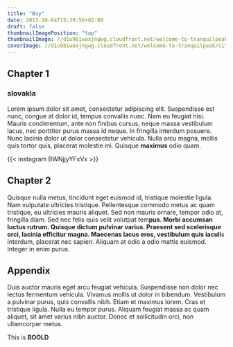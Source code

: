 ```yaml
---
title: "Buy"
date: 2017-10-04T15:39:56+02:00
draft: false
thumbnailImagePosition: "top"
thumbnailImage: //d1u9biwaxjngwg.cloudfront.net/welcome-to-tranquilpeak/city-750.jpg
coverImage: //d1u9biwaxjngwg.cloudfront.net/welcome-to-tranquilpeak/city.jpg
---
```



## Chapter 1
### slovakia


Lorem ipsum dolor sit amet, consectetur adipiscing elit. Suspendisse est nunc, congue at dolor id, tempus convallis nunc. Nam eu feugiat nisi. Mauris condimentum, ante non finibus cursus, neque massa vestibulum lacus, nec porttitor purus massa id neque. In fringilla interdum posuere. Nunc lacinia dolor ut dolor consectetur vehicula. Nulla arcu magna, mollis quis tortor quis, placerat molestie mi. Quisque **maximus** odio quam.


{{< instagram BWNjjyYFxVx >}}


## Chapter 2

Quisque nulla metus, tincidunt eget euismod id, tristique molestie ligula. Nam vulputate ultricies tristique. Pellentesque commodo metus ac quam tristique, eu ultricies mauris aliquet. Sed non mauris ornare, tempor odio at, fringilla diam. Sed nec felis quis velit volutpat tem**pus. Morbi accumsan luctus rutrum. Quisque dictum pulvinar varius. Praesent sed scelerisque orci, lacinia efficitur magna. Maecenas lacus eros, vestibulum quis iaculi**s interdum, placerat nec sapien. Aliquam at odio a odio mattis euismod. Integer in enim purus.

## Appendix

Duis auctor mauris eget arcu feugiat vehicula. Suspendisse non dolor nec lectus fermentum vehicula. Vivamus mollis ut dolor in bibendum. Vestibulum a pulvinar purus, quis convallis nibh. Etiam et maximus lorem. Cras et tristique ligula. Nulla eu tempor purus. Aliquam feugiat massa ac quam aliquet, sit amet varius nibh auctor. Donec et sollicitudin orci, non ullamcorper metus.

This is **BOOLD**



